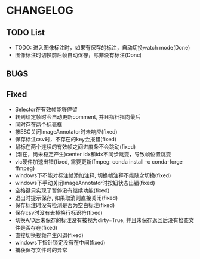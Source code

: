 # CHANGELOG

## TODO List

- TODO: 进入图像标注时，如果有保存的标注，自动切换watch mode(Done)
- 图像标注时切换前后帧自动保存，除非没有标注(Done)

## BUGS



## Fixed

- Selector在有效帧能够停留
- 转到给定帧时会自动更新comment, 并且指针指向最后
- 同时存在两个标亮框
- 按ESC关闭ImageAnnotator时未响应(fixed)
- 保存标注csv时，不存在的key会报错(fixed)
- 鼠标在两个连续的有效帧之间进度条不会跳动(fixed)
- (潜在，尚未稳定产生)center idx和idx不同步跳变，导致帧位置跳变
- vlc硬件加速出错(fixed, 需要更新ffmpeg: conda install -c conda-forge ffmpeg)
- windows下不能对标注帧添加注释, 切换帧注释不能随之切换(fixed)
- windows下手动关闭ImageAnnotator时按钮状态出错(fixed)
- 空格键只实现了暂停没有继续功能(fixed)
- 退出时提示保存, 如果取消则直接关闭(fixed)
- 保存标注时没有检测是否为空白标注(fixed)
- 保存csv时没有去掉换行标识符(fixed)
- 切换A/D后未保存的标注没有被视为dirty=True, 并且未保存返回后没有检查文件是否存在(fixed)
- 直接切换视频产生闪退(fixed)
- windows下指针锁定没有在中间(fixed)
- 捕获保存文件时的异常